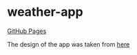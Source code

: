 # weather-app

[GitHub Pages](https://its-jandy.github.io/weather-app/)

The design of the app was taken from [here](https://codepen.io/Call_in/pen/pMYGbZ)
